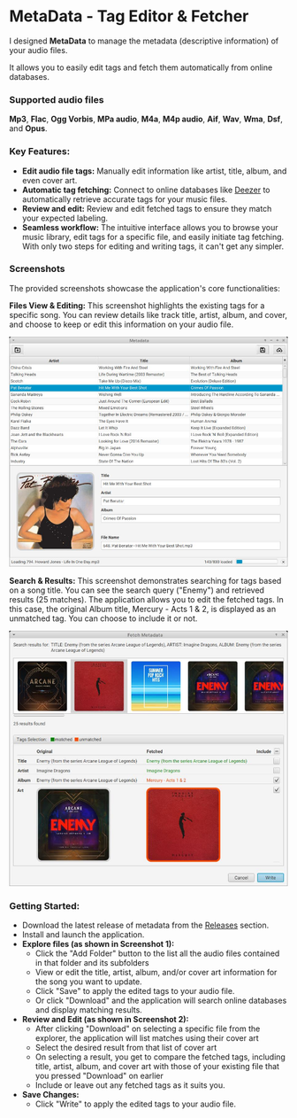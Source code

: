 # MetaData - Tag Editor & Fetcher

I designed **MetaData** to manage the metadata (descriptive information) of your audio files.

It allows you to easily edit tags and fetch them automatically from online databases.

### Supported audio files

**Mp3**, **Flac**, **Ogg Vorbis**, **MPa audio**, **M4a**, **M4p audio**, **Aif**, **Wav**, **Wma**, **Dsf**, and **Opus**.

### Key Features:

 - **Edit audio file tags:** Manually edit information like artist, title, album, and even cover art.
 - **Automatic tag fetching:** Connect to online databases like [Deezer](https://www.deezer.com) to automatically retrieve accurate tags for your music files.
 - **Review and edit:** Review and edit fetched tags to ensure they match your expected labeling.
 - **Seamless workflow:** The intuitive interface allows you to browse your music library, edit tags for a specific file, and easily initiate tag fetching. With only two steps for editing and writing tags, it can't get any simpler.

### Screenshots

The provided screenshots showcase the application's core functionalities:

**Files View & Editing:** This screenshot highlights the existing tags for a specific song. You can review details like track title, artist, album, and cover, and choose to keep or edit this information on your audio file.

 ![Main screen](./screenshots/main-screenshot_2024-07-03_06-06.jpg)

**Search & Results:** This screenshot demonstrates searching for tags based on a song title. You can see the search query ("Enemy") and retrieved results (25 matches). The application allows you to edit the fetched tags. In this case, the original Album title, Mercury - Acts 1 & 2, is displayed as an unmatched tag. You can choose to include it or not.

 ![Fetch metadata](./screenshots/fetch-screenshot_2024-07-03_06-09.jpg)

### Getting Started:

 - Download the latest release of metadata from the [Releases](https://github.com/IdelsTak/meta-data/releases) section.
 - Install and launch the application.
 - **Explore files (as shown in Screenshot 1):**
    - Click the "Add Folder" button to the list all the audio files contained in that folder and its subfolders 
    - View or edit the title, artist, album, and/or cover art information for the song you want to update.
    - Click "Save" to apply the edited tags to your audio file.
    - Or click "Download" and the application will search online databases and display matching results.
 - **Review and Edit (as shown in Screenshot 2):**
    - After clicking "Download" on selecting a specific file from the explorer, the application will list matches using their cover art
    - Select the desired result from that list of cover art
    - On selecting a result, you get to compare the fetched tags, including title, artist, album, and cover art with those of your existing file that you pressed "Download" on earlier
    - Include or leave out any fetched tags as it suits you.
 - **Save Changes:**
    - Click "Write" to apply the edited tags to your audio file.